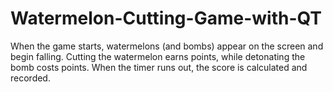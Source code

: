 # Watermelon-Cutting-Game-with-QT
When the game starts, watermelons (and bombs) appear on the screen and begin falling. Cutting the watermelon earns points, while detonating the bomb costs points. When the timer runs out, the score is calculated and recorded.

